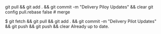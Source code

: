 git pull && git add . && git commit -m "Delivery Piloy Updates" && clear
git config pull.rebase false  # merge

$ git fetch && git pull && git add . && git commit -m "Delivery Pilot Updates" && git push && git push && clear
Already up to date.